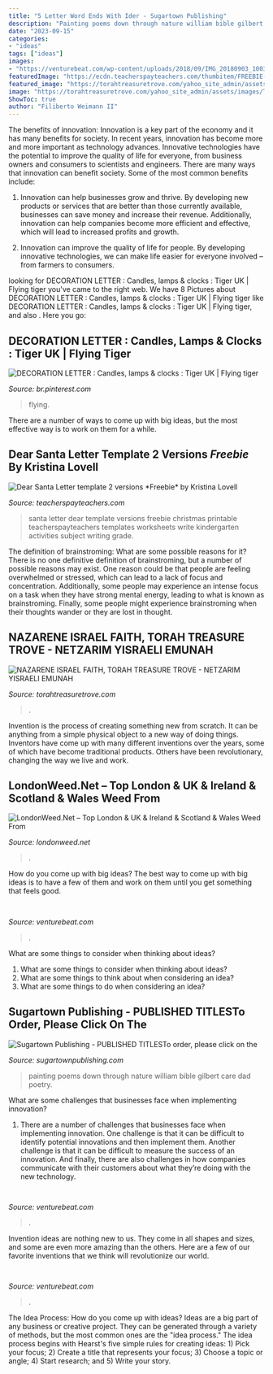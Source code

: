 ```yaml
---
title: "5 Letter Word Ends With Ider - Sugartown Publishing"
description: "Painting poems down through nature william bible gilbert care dad poetry"
date: "2023-09-15"
categories:
- "ideas"
tags: ["ideas"]
images:
- "https://venturebeat.com/wp-content/uploads/2018/09/IMG_20180903_100317.jpg?w=664"
featuredImage: "https://ecdn.teacherspayteachers.com/thumbitem/FREEBIE-Dear-Santa-Letter-template-2-versions-020200900-1385238592-1425826439/original-991467-2.jpg"
featured_image: "https://torahtreasuretrove.com/yahoo_site_admin/assets/images/TORAH_KEEPERS.315123631_std.jpg"
image: "https://torahtreasuretrove.com/yahoo_site_admin/assets/images/TORAH_KEEPERS.315123631_std.jpg"
ShowToc: true
author: "Filiberto Weimann II"
---
```



The benefits of innovation:
Innovation is a key part of the economy and it has many benefits for society. In recent years, innovation has become more and more important as technology advances. Innovative technologies have the potential to improve the quality of life for everyone, from business owners and consumers to scientists and engineers.
There are many ways that innovation can benefit society. Some of the most common benefits include: 

1. Innovation can help businesses grow and thrive. By developing new products or services that are better than those currently available, businesses can save money and increase their revenue. Additionally, innovation can help companies become more efficient and effective, which will lead to increased profits and growth. 

2. Innovation can improve the quality of life for people. By developing innovative technologies, we can make life easier for everyone involved – from farmers to consumers.

	

		
looking for DECORATION LETTER : Candles, lamps &amp; clocks : Tiger UK | Flying tiger you've came to the right web. We have 8 Pictures about DECORATION LETTER : Candles, lamps &amp; clocks : Tiger UK | Flying tiger like DECORATION LETTER : Candles, lamps &amp; clocks : Tiger UK | Flying tiger,  and also . Here you go:
		
    
## DECORATION LETTER : Candles, Lamps &amp; Clocks : Tiger UK | Flying Tiger

<img loading=lazy src="https://i.pinimg.com/originals/cd/8e/c6/cd8ec63a8b6acef05ce38ba667c19f6e.jpg" onerror="this.onerror=null;this.src='https://tse2.mm.bing.net/th?id=OIP.fZYB_ZNvAehjKWYSsoA6OQAAAA&amp;pid=15.1';" alt="DECORATION LETTER : Candles, lamps &amp; clocks : Tiger UK | Flying tiger">

_Source: br.pinterest.com_

>flying. 

	

There are a number of ways to come up with big ideas, but the most effective way is to work on them for a while.

    
## Dear Santa Letter Template 2 Versions *Freebie* By Kristina Lovell

<img loading=lazy src="https://ecdn.teacherspayteachers.com/thumbitem/FREEBIE-Dear-Santa-Letter-template-2-versions-020200900-1385238592-1425826439/original-991467-2.jpg" onerror="this.onerror=null;this.src='https://tse3.mm.bing.net/th?id=OIP.z1619dzcAnUs8_BGuuEhHQAAAA&amp;pid=15.1';" alt="Dear Santa Letter template 2 versions *Freebie* by Kristina Lovell">

_Source: teacherspayteachers.com_

>santa letter dear template versions freebie christmas printable teacherspayteachers templates worksheets write kindergarten activities subject writing grade. 

	

The definition of brainstroming: What are some possible reasons for it?
There is no one definitive definition of brainstroming, but a number of possible reasons may exist. One reason could be that people are feeling overwhelmed or stressed, which can lead to a lack of focus and concentration. Additionally, some people may experience an intense focus on a task when they have strong mental energy, leading to what is known as brainstroming. Finally, some people might experience brainstroming when their thoughts wander or they are lost in thought.

    
## NAZARENE ISRAEL FAITH, TORAH TREASURE TROVE - NETZARIM YISRAELI EMUNAH

<img loading=lazy src="https://torahtreasuretrove.com/yahoo_site_admin/assets/images/TORAH_KEEPERS.315123631_std.jpg" onerror="this.onerror=null;this.src='https://tse1.mm.bing.net/th?id=OIP.7skefeD8_tuiNA6N684NzQHaE0&amp;pid=15.1';" alt="NAZARENE ISRAEL FAITH, TORAH TREASURE TROVE - NETZARIM YISRAELI EMUNAH">

_Source: torahtreasuretrove.com_

>. 

	

Invention is the process of creating something new from scratch. It can be anything from a simple physical object to a new way of doing things. Inventors have come up with many different inventions over the years, some of which have become traditional products. Others have been revolutionary, changing the way we live and work.

    
## LondonWeed.Net – Top London &amp; UK &amp; Ireland &amp; Scotland &amp; Wales Weed From

<img loading=lazy src="https://londonweed.net/wp-content/uploads/2020/10/irelandcannabis-300x197.jpg" onerror="this.onerror=null;this.src='https://tse1.mm.bing.net/th?id=OIP.yK0HsEry_qYUFgmqdG_BzAAAAA&amp;pid=15.1';" alt="LondonWeed.Net – Top London &amp; UK &amp; Ireland &amp; Scotland &amp; Wales Weed From">

_Source: londonweed.net_

>. 

	

How do you come up with big ideas?
The best way to come up with big ideas is to have a few of them and work on them until you get something that feels good.

    
## 

<img loading=lazy src="https://venturebeat.com/wp-content/uploads/2020/01/nvidia-G-SYNC_360Hz.jpg" onerror="this.onerror=null;this.src='https://tse2.mm.bing.net/th?id=OIP.RusOj6i-a9s8TFQtCEHV7QHaDr&amp;pid=15.1';" alt="">

_Source: venturebeat.com_

>. 

	

What are some things to consider when thinking about ideas?
1. What are some things to consider when thinking about ideas?
2. What are some things to think about when considering an idea?
3. What are some things to do when considering an idea?

    
## Sugartown Publishing - PUBLISHED TITLESTo Order, Please Click On The

<img loading=lazy src="http://sugartownpublishing.com/yahoo_site_admin/assets/images/Cathy-Dana-cover_sm.89183628_std.jpg" onerror="this.onerror=null;this.src='https://tse4.mm.bing.net/th?id=OIP.31-AppI3G-nZ9WYDicoiEwAAAA&amp;pid=15.1';" alt="Sugartown Publishing - PUBLISHED TITLESTo order, please click on the">

_Source: sugartownpublishing.com_

>painting poems down through nature william bible gilbert care dad poetry. 

	

What are some challenges that businesses face when implementing innovation?
1. There are a number of challenges that businesses face when implementing innovation. One challenge is that it can be difficult to identify potential innovations and then implement them. Another challenge is that it can be difficult to measure the success of an innovation. And finally, there are also challenges in how companies communicate with their customers about what they’re doing with the new technology.

    
## 

<img loading=lazy src="https://venturebeat.com/wp-content/uploads/2020/03/Inbox-by-MessageBird_Press-Dark.png" onerror="this.onerror=null;this.src='https://tse1.mm.bing.net/th?id=OIP.-aqp3Belx3Bsm7JdBU01MgHaEU&amp;pid=15.1';" alt="">

_Source: venturebeat.com_

>. 

	

Invention ideas are nothing new to us. They come in all shapes and sizes, and some are even more amazing than the others. Here are a few of our favorite inventions that we think will revolutionize our world.

    
## 

<img loading=lazy src="https://venturebeat.com/wp-content/uploads/2018/09/IMG_20180903_100317.jpg?w=664" onerror="this.onerror=null;this.src='https://tse4.mm.bing.net/th?id=OIP.RDcB-YLVyI_c210PUJidMgHaGr&amp;pid=15.1';" alt="">

_Source: venturebeat.com_

>. 

	

The Idea Process: How do you come up with ideas?
Ideas are a big part of any business or creative project. They can be generated through a variety of methods, but the most common ones are the "idea process." The idea process begins with Hearst's five simple rules for creating ideas: 1) Pick your focus; 2) Create a title that represents your focus; 3) Choose a topic or angle; 4) Start research; and 5) Write your story.

